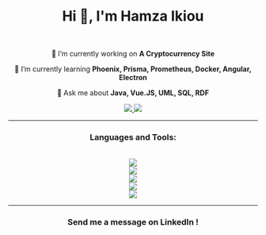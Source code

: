 <h1 align="center">Hi 👋, I'm Hamza Ikiou</h1>

<br>

<div align="center">

🔭 I’m currently working on **A Cryptocurrency Site**

🌱 I’m currently learning **Phoenix, Prisma, Prometheus, Docker, Angular, Electron**

💬 Ask me about **Java, Vue.JS, UML, SQL, RDF**

</div>

<div align="center">
	<a href="mailto:ikiouhamza@gmail.com">
    	<img src="https://img.shields.io/badge/Gmail-333333?style=for-the-badge&logo=gmail&logoColor=red" target="_blank"/>
  	</a>
  	<a href="https://www.linkedin.com/in/hamza-ikiou-a26ab2130/">
    	<img src="https://img.shields.io/badge/LinkedIn-0077B5?style=for-the-badge&logo=linkedin&logoColor=white" target="_blank"/>
  	</a>
</div>

<hr>


<h3 align="center">Languages and Tools:</h3>

<br>

<div align="center">
	<img src="https://skillicons.dev/icons?i=java,javascript,typescript"/>
	<br>
    <img src="https://skillicons.dev/icons?i=vue,html,css,bootstrap"/>
    <br>
    <img src="https://skillicons.dev/icons?i=nodejs,express,postgresql,mongodb"/>
    <br>
    <img src="https://skillicons.dev/icons?i=idea,vscode,postman"/>
    <br>
    <img src="https://skillicons.dev/icons?i=heroku,linux,gitlab,github,git" />
</div>

<hr>

<h3 align="center">Send me a message on LinkedIn !</h3>
